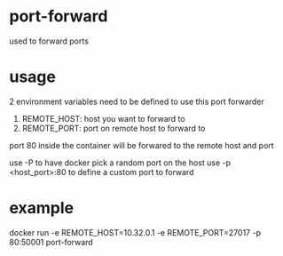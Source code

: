 # port-forward
used to forward ports

# usage
2 environment variables need to be defined to use this port forwarder
1. REMOTE_HOST: host you want to forward to
2. REMOTE_PORT: port on remote host to forward to

port 80 inside the container will be forwared to the remote host and port

use -P to have docker pick a random port on the host
use -p <host_port>:80 to define a custom port to forward

# example
docker run -e REMOTE_HOST=10.32.0.1 -e REMOTE_PORT=27017 -p 80:50001 port-forward
